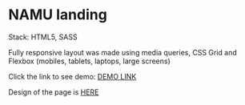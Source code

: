 # NAMU landing
Stack: HTML5, SASS

Fully responsive layout was made using media queries, CSS Grid and Flexbox (mobiles, tablets, laptops, large screens)

Click the link to see demo: [DEMO LINK](https://nastyyvolk.github.io/namu_landing/)

Design of the page is [HERE](https://www.figma.com/file/cRBCqE06cDrY3s4jX7h3iY/%D0%9D%D0%90%D0%9C%D0%A3-(Edit)?node-id=2%3A256)
